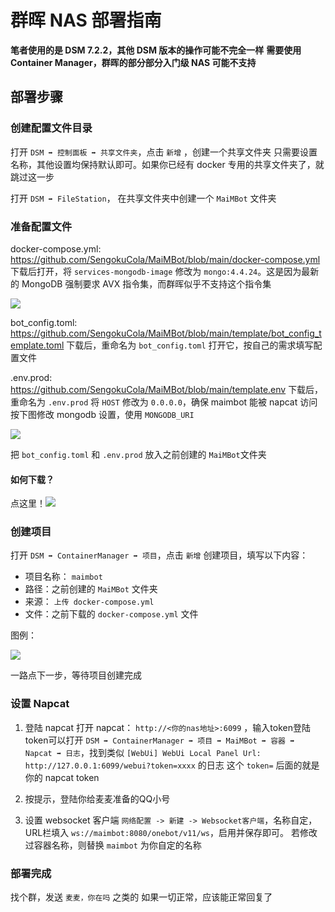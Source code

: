 # 群晖 NAS 部署指南

**笔者使用的是 DSM 7.2.2，其他 DSM 版本的操作可能不完全一样**
**需要使用 Container Manager，群晖的部分部分入门级 NAS 可能不支持**

## 部署步骤

### 创建配置文件目录

打开 `DSM ➡️ 控制面板 ➡️ 共享文件夹`，点击 `新增` ，创建一个共享文件夹
只需要设置名称，其他设置均保持默认即可。如果你已经有 docker 专用的共享文件夹了，就跳过这一步

打开 `DSM ➡️ FileStation`， 在共享文件夹中创建一个 `MaiMBot` 文件夹

### 准备配置文件

docker-compose.yml: https://github.com/SengokuCola/MaiMBot/blob/main/docker-compose.yml
下载后打开，将 `services-mongodb-image` 修改为 `mongo:4.4.24`。这是因为最新的 MongoDB 强制要求 AVX 指令集，而群晖似乎不支持这个指令集

![](/images/synology_docker-compose.png)

bot_config.toml: https://github.com/SengokuCola/MaiMBot/blob/main/template/bot_config_template.toml
下载后，重命名为 `bot_config.toml`
打开它，按自己的需求填写配置文件

.env.prod: https://github.com/SengokuCola/MaiMBot/blob/main/template.env
下载后，重命名为 `.env.prod`
将 `HOST` 修改为 `0.0.0.0`，确保 maimbot 能被 napcat 访问
按下图修改 mongodb 设置，使用  `MONGODB_URI`

![](/images/synology_.env.prod.png)

把 `bot_config.toml` 和 `.env.prod` 放入之前创建的 `MaiMBot`文件夹

#### 如何下载？

点这里！![](/images/synology_how_to_download.png)

### 创建项目

打开 `DSM ➡️ ContainerManager ➡️ 项目`，点击 `新增` 创建项目，填写以下内容：

- 项目名称： `maimbot`
- 路径：之前创建的 `MaiMBot` 文件夹
- 来源： `上传 docker-compose.yml`
- 文件：之前下载的 `docker-compose.yml` 文件

图例：

![](/images/synology_create_project.png)

一路点下一步，等待项目创建完成

### 设置 Napcat

1. 登陆 napcat
   打开 napcat： `http://<你的nas地址>:6099` ，输入token登陆
   token可以打开 `DSM ➡️ ContainerManager ➡️ 项目 ➡️ MaiMBot ➡️ 容器 ➡️ Napcat ➡️ 日志`，找到类似 `[WebUi] WebUi Local Panel Url: http://127.0.0.1:6099/webui?token=xxxx` 的日志
   这个 `token=` 后面的就是你的 napcat token

2. 按提示，登陆你给麦麦准备的QQ小号

3. 设置 websocket 客户端
   `网络配置 -> 新建 -> Websocket客户端`，名称自定，URL栏填入 `ws://maimbot:8080/onebot/v11/ws`，启用并保存即可。
   若修改过容器名称，则替换 `maimbot` 为你自定的名称

### 部署完成

找个群，发送 `麦麦，你在吗` 之类的
如果一切正常，应该能正常回复了